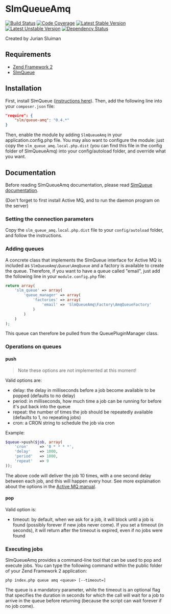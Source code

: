 SlmQueueAmq
==================

[![Build Status](https://travis-ci.org/juriansluiman/SlmQueueAmq.png?branch=master)](https://travis-ci.org/juriansluiman/SlmQueueAmq)
[![Code Coverage](https://scrutinizer-ci.com/g/juriansluiman/SlmQueueAmq/badges/coverage.png?b=master)](https://scrutinizer-ci.com/g/juriansluiman/SlmQueueAmq/?branch=master)
[![Latest Stable Version](https://poser.pugx.org/slm/queue-amq/v/stable.png)](https://packagist.org/packages/slm/queue-amq)
[![Latest Unstable Version](https://poser.pugx.org/slm/queue-amq/v/unstable.png)](https://packagist.org/packages/slm/queue-amq)
[![Dependency Status](https://www.versioneye.com/user/projects/5541dd2e6f83444162000208/badge.svg?style=flat)](https://www.versioneye.com/user/projects/5541dd2e6f83444162000208)


Created by Jurian Sluiman


Requirements
------------
* [Zend Framework 2](https://github.com/zendframework/zf2)
* [SlmQueue](https://github.com/juriansluiman/SlmQueue)


Installation
------------

First, install SlmQueue ([instructions here](https://github.com/juriansluiman/SlmQueue/blob/master/README.md)). Then,
add the following line into your `composer.json` file:

```json
"require": {
    "slm/queue-amq": "0.4.*"
}
```

Then, enable the module by adding `SlmQueueAmq` in your application.config.php file. You may also want to
configure the module: just copy the `slm_queue_amq.local.php.dist` (you can find this file in the config
folder of SlmQueueAmq) into your config/autoload folder, and override what you want.


Documentation
-------------

Before reading SlmQueueAmq documentation, please read [SlmQueue documentation](https://github.com/juriansluiman/SlmQueue).

(Don't forget to first install Active MQ, and to run the daemon program on the server)


### Setting the connection parameters

Copy the `slm_queue_amq.local.php.dist` file to your `config/autoload` folder, and follow the instructions.


### Adding queues

A concrete class that implements the SlmQueue interface for Active MQ is included
as `SlmQueueAmq\Queue\AmqQueue` and a factory is available to create the queue.
Therefore, if you want to have a queue called "email", just add the following line in your
`module.config.php` file:

```php
return array(
    'slm_queue' => array(
        'queue_manager' => array(
            'factories' => array(
                'email' => 'SlmQueueAmq\Factory\AmqQueueFactory'
            )
        )
    )
);
```

This queue can therefore be pulled from the QueuePluginManager class.


### Operations on queues

#### push

> Note these options are not implemented at this moment!

Valid options are:

* delay: the delay in milliseconds before a job become available to be popped (defaults to no delay)
* period: in milliseconds, how much time a job can be running for before it's put back into the queue
* repeat: the number of times the job should be repeatedly available (defaults to 1, no repeating jobs)
* cron: a CRON string to schedule the job via cron

Example:

```php
$queue->push($job, array(
    'cron'     => '0 * * * *',
    'delay'    => 1000,
    'period'   => 1000,
    'repeat'   => 9
));
```

The above code will deliver the job 10 times, with a one second delay between
each job, and this will happen every hour. See more explaination about the
options in the [Active MQ manual](http://activemq.apache.org/nms/stomp-delayed-and-scheduled-message-feature.html).

#### pop

Valid option is:

* timeout: by default, when we ask for a job, it will block until a job is found (possibly forever if new jobs never
come). If you set a timeout (in seconds), it will return after the timeout is expired, even if no jobs were found

### Executing jobs

SlmQueueAmq provides a command-line tool that can be used to pop and execute jobs. You can type the following
command within the public folder of your Zend Framework 2 application:

`php index.php queue amq <queue> [--timeout=]`

The queue is a mandatory parameter, while the timeout is an optional flag that specifies the duration in seconds
for which the call will wait for a job to arrive in the queue before returning (because the script can wait forever
if no job come).

